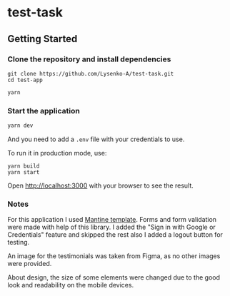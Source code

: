 # test-task

## Getting Started

### Clone the repository and install dependencies

```
git clone https://github.com/Lysenko-A/test-task.git
cd test-app
```
```bash
yarn
```

### Start the application

```bash
yarn dev
```

And you need to add a `.env` file with your credentials to use.

To run it in production mode, use:

```
yarn build
yarn start
```

Open [http://localhost:3000](http://localhost:3000) with your browser to see the result.

### Notes

For this application I used [Mantine template](https://mantine.dev/guides/next/).
Forms and form validation were made with help of this library.
I added the "Sign in with Google or Credentials" feature and skipped the rest also I added a logout button for testing.

An image for the testimonials was taken from Figma, as no other images were provided.

About design, the size of some elements were changed due to the good look and readability on the mobile devices.
